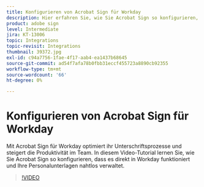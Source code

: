 ```yaml
---
title: Konfigurieren von Acrobat Sign für Workday
description: Hier erfahren Sie, wie Sie Acrobat Sign so konfigurieren, dass es direkt in Workday funktioniert, um all Ihre Personalunterlagen nahtlos zu verwalten.
product: adobe sign
level: Intermediate
jira: KT-13006
topic: Integrations
topic-revisit: Integrations
thumbnail: 39372.jpg
exl-id: c94a7756-1fae-4f17-aab4-ea1437b68645
source-git-commit: ad54f7afa78b0fbb31eccf455723a8890cb92355
workflow-type: tm+mt
source-wordcount: '66'
ht-degree: 0%

---
```


# Konfigurieren von Acrobat Sign für Workday

Mit Acrobat Sign für Workday optimiert ihr Unterschriftsprozesse und steigert die Produktivität im Team. In diesem Video-Tutorial lernen Sie, wie Sie Acrobat Sign so konfigurieren, dass es direkt in Workday funktioniert und Ihre Personalunterlagen nahtlos verwaltet.

>[!VIDEO](https://video.tv.adobe.com/v/39372?quality=12&learn=on&hidetitle=true)
